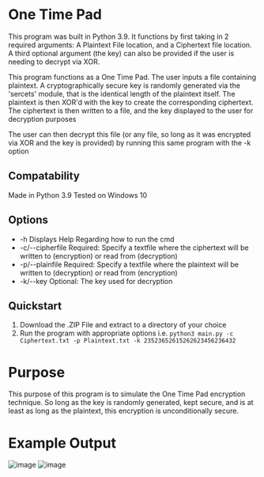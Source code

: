 # One Time Pad
This program was built in Python 3.9. It functions by first taking in 2 required arguments: A Plaintext File location, and a Ciphertext file location. A third optional argument (the key) can also be provided if the user is needing to decrypt via XOR. 

This program functions as a One Time Pad. The user inputs a file containing plaintext. A cryptographically secure key is randomly generated via the 'sercets' module, that is the identical length of the plaintext itself. The plaintext is then XOR'd with the key to create the corresponding ciphertext. The ciphertext is then written to a file, and the key displayed to the user for decryption purposes

The user can then decrypt this file (or any file, so long as it was encrypted via XOR and the key is provided) by running this same program with the -k <key> option

## Compatability
Made in Python 3.9
Tested on Windows 10

## Options
* -h                 Displays Help Regarding how to run the cmd
* -c/--cipherfile    Required: Specify a textfile where the ciphertext will be written to (encryption) or read from (decryption)
* -p/--plainfile     Required: Specify a textfile where the plaintext will be written to (decryption) or read from (encryption)
* -k/--key           Optional: The key used for decryption
  
## Quickstart
1) Download the .ZIP File and extract to a directory of your choice
2) Run the program with appropriate options i.e.
```python3 main.py -c Ciphertext.txt -p Plaintext.txt -k 23523652615262623456236432```

# Purpose
This purpose of this program is to simulate the One Time Pad encryption technique. So long as the key is randomly generated, kept secure, and is at least as long as the plaintext, this encryption is unconditionally secure. 

# Example Output
![image](https://user-images.githubusercontent.com/77559638/156482554-ae546fca-5046-4508-a912-f218b6f76e13.png)
![image](https://user-images.githubusercontent.com/77559638/156482595-68d09ba7-8fe7-4f49-b4fa-dc816fa69f08.png)



